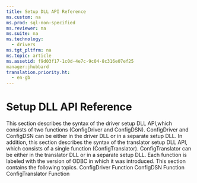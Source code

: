 ```yaml
---
title: Setup DLL API Reference
ms.custom: na
ms.prod: sql-non-specified
ms.reviewer: na
ms.suite: na
ms.technology: 
  - drivers
ms.tgt_pltfrm: na
ms.topic: article
ms.assetid: f9d03f17-1c0d-4e7c-9c04-8c316e07ef25
manager:jhubbard
translation.priority.ht: 
  - en-gb
---
```

# Setup DLL API Reference
<?xml version="1.0" encoding="utf-8"?>
<developerOrientationDocument xmlns="http://ddue.schemas.microsoft.com/authoring/2003/5" xmlns:xlink="http://www.w3.org/1999/xlink" xmlns:xsi="http://www.w3.org/2001/XMLSchema-instance" xsi:schemaLocation="http://ddue.schemas.microsoft.com/authoring/2003/5 http://dduestorage.blob.core.windows.net/ddueschema/developer.xsd">
  <introduction>
    <para>This section describes the syntax of the driver setup DLL API,which consists of two functions (<legacyBold>ConfigDriver</legacyBold> and <legacyBold>ConfigDSN</legacyBold>). <legacyBold>ConfigDriver </legacyBold>and <legacyBold>ConfigDSN</legacyBold> can be either in the driver DLL or in a separate setup DLL. </para>
    <para>In addition, this section describes the syntax of the translator setup DLL API, which consists of a single function (<legacyBold>ConfigTranslator</legacyBold>). <legacyBold>ConfigTranslator</legacyBold> can be either in the translator DLL or in a separate setup DLL.</para>
    <para>Each function is labeled with the version of ODBC in which it was introduced.</para>
    <para>This section contains the following topics.

</para>
    <list class="bullet">
      <listItem>
        <para>
          <legacyLink xlink:href="9473f48f-bcae-4784-89c1-7839bad4ed13">ConfigDriver Function</legacyLink>
        </para>
      </listItem>
      <listItem>
        <para>
          <legacyLink xlink:href="01ced74e-c575-4a25-83f5-bd7d918123f8">ConfigDSN Function</legacyLink>
        </para>
      </listItem>
      <listItem>
        <para>
          <legacyLink xlink:href="7c22f07e-36de-425b-aa67-e32a84afae92">ConfigTranslator Function</legacyLink>
        </para>
      </listItem>
    </list>
  </introduction>
  <relatedTopics />
</developerOrientationDocument>